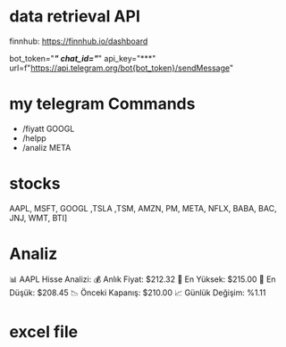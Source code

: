 
#  data retrieval API 
 finnhub: https://finnhub.io/dashboard
 
bot_token="***"
chat_id="***"
api_key="***"
url=f"https://api.telegram.org/bot{bot_token}/sendMessage"


#  my telegram Commands
- /fiyatt GOOGL
- /helpp
- /analiz META 

# stocks
AAPL, MSFT, GOOGL ,TSLA ,TSM, AMZN, PM, META, NFLX, BABA, BAC, JNJ, WMT, BTI]

# Analiz
📊 AAPL Hisse Analizi:
💰 Anlık Fiyat: $212.32
🔺 En Yüksek: $215.00
🔻 En Düşük: $208.45
📉 Önceki Kapanış: $210.00
📈 Günlük Değişim: %1.11

# excel file
